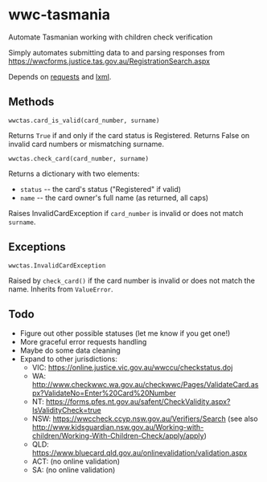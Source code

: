 wwc-tasmania
============

Automate Tasmanian working with children check verification

Simply automates submitting data to and parsing responses from
https://wwcforms.justice.tas.gov.au/RegistrationSearch.aspx

Depends on [requests](http://python-requests.org/) and [lxml](http://lxml.de/).

Methods
-------

`wwctas.card_is_valid(card_number, surname)`

Returns `True` if and only if the card status is Registered. Returns False on
invalid card numbers or mismatching surname.


`wwctas.check_card(card_number, surname)`

Returns a dictionary with two elements:

 * `status` -- the card's status ("Registered" if valid)
 * `name`   -- the card owner's full name (as returned, all caps)

Raises InvalidCardException if `card_number` is invalid or does not match `surname`.

Exceptions
----------

`wwctas.InvalidCardException`

Raised by `check_card()` if the card number is invalid or does not match the name.
Inherits from `ValueError`.

Todo
----

 * Figure out other possible statuses (let me know if you get one!)
 * More graceful error requests handling
 * Maybe do some data cleaning
 * Expand to other jurisdictions:
    * VIC: https://online.justice.vic.gov.au/wwccu/checkstatus.doj
    * WA:  http://www.checkwwc.wa.gov.au/checkwwc/Pages/ValidateCard.aspx?ValidateNo=Enter%20Card%20Number
    * NT:  https://forms.pfes.nt.gov.au/safent/CheckValidity.aspx?IsValidityCheck=true
    * NSW: https://wwccheck.ccyp.nsw.gov.au/Verifiers/Search (see also http://www.kidsguardian.nsw.gov.au/Working-with-children/Working-With-Children-Check/apply/apply)
    * QLD: https://www.bluecard.qld.gov.au/onlinevalidation/validation.aspx
    * ACT: (no online validation)
    * SA:  (no online validation)
